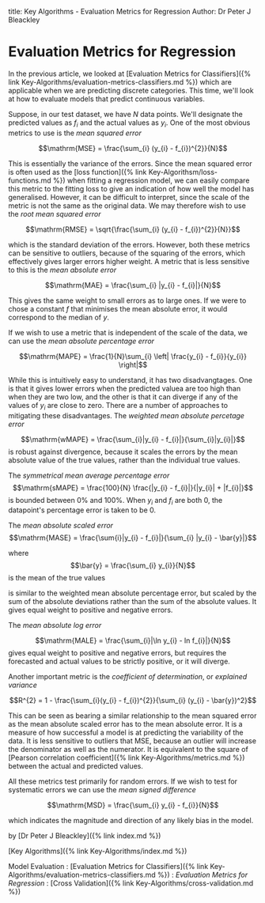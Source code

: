 title: Key Algorithms - Evaluation Metrics for Regression
Author: Dr Peter J Bleackley

# Evaluation Metrics for Regression

In the previous article, we looked at [Evaluation Metrics for Classifiers]({% link Key-Algorithms/evaluation-metrics-classifiers.md %}) which are applicable when we are predicting discrete categories. This time, we'll look at how to evaluate models that predict continuous variables.

Suppose, in our test dataset, we have $N$ data points. We'll designate the predicted values as $f_{i}$ and the actual values as $y_{i}$. One of the most obvious metrics to use is the *mean squared error*

$$\mathrm{MSE} = \frac{\sum_{i} (y_{i} - f_{i})^{2}}{N}$$

This is essentially the variance of the errors. Since the mean squared error is often used as the [loss function]({% link Key-Algorithsm/loss-functions.md %}) when fitting a regression model, we can easily compare this metric to the fitting loss to give an indication of how well the model has generalised. However, it can be difficult to interpret, since the scale of the metric is not the same as the original data. We may therefore wish to use the *root mean squared error*

$$\mathrm{RMSE} = \sqrt{\frac{\sum_{i} (y_{i} - f_{i})^{2}}{N}}$$

which is the standard deviation of the errors. However, both these metrics can be sensitive to outliers, because of the squaring of the errors, which effectively gives larger errors higher weight. A metric that is less sensitive to this is the *mean absolute error*

$$\mathrm{MAE} = \frac{\sum_{i} |y_{i} - f_{i}|}{N}$$

This gives the same weight to small errors as to large ones. If we were to chose a constant $f$ that minimises the mean absolute error, it would correspond to the median of $y$.

If we wish to use a metric that is independent of the scale of the data, we can use the *mean absolute percentage error*

$$\mathrm{MAPE} = \frac{1}{N}\sum_{i} \left| \frac{y_{i} - f_{i}}{y_{i}} \right|$$

While this is intuitively easy to understand, it has two disadvangtages. One is that it gives lower errors when the predicted valuea are too high than when they are two low, and the other is that it can diverge if any of the values of $y_{i}$ are close to zero. There are a number of approaches to mitigating these disadvantages. The *weighted mean absolute percetage error*

$$\mathrm{wMAPE} = \frac{\sum_{i}|y_{i} - f_{i}|}{\sum_{i}|y_{i}|}$$ 
is robust against divergence, because it scales the errors by the mean absolute value of the true values, rather than the individual true values.

The *symmetrical mean average percentage error*
$$\mathrm{sMAPE} = \frac{100}{N} \frac{|y_{i} - f_{i}|}{|y_{i}| + |f_{i}|}$$
is bounded between 0% and 100%. When $y_{i}$ and $f_{i}$ are both 0, the datapoint's percentage error is taken to be 0.

The *mean absolute scaled error*
$$\mathrm{MASE} = \frac{\sum{i}|y_{i} - f_{i}|}{\sum_{i} |y_{i} - \bar{y}|}$$

where $$\bar{y} = \frac{\sum_{i} y_{i}}{N}$$ is the mean of the true values

is similar to the weighted mean absolute percentage error, but scaled by the sum of the absolute deviations rather than the sum of the absolute values. It gives equal weight to positive and negative errors.

The *mean absolute log error*

$$\mathrm{MALE} = \frac{\sum_{i}|\ln y_{i} - ln f_{i}|}{N}$$
gives equal weight to positive and negative errors, but requires the forecasted and actual values to be strictly positive, or it will diverge.

Another important metric is the *coefficient of determination*, or *explained variance*

$$R^{2} = 1 - \frac{\sum_{i}(y_{i} - f_{i})^{2}}{\sum_{i} (y_{i} - \bar{y})^2}$$

This can be seen as bearing a similar relationship to the mean squared error as the mean absolute scaled error has to the mean absolute error. It is a measure of how successful a model is at predicting the variability of the data. It is less sensitive to outliers that MSE, because an outlier will increase the denominator as well as the numerator. It is equivalent to the square of [Pearson correlation coefficient]({% link Key-Algorithms/metrics.md %}) between the actual and predicted values.

All these metrics test primarily for random errors. If we wish to test for systematic errors we can use the *mean signed difference*

$$\mathrm{MSD} = \frac{\sum_{i} y_{i} - f_{i}}{N}$$ 

which indicates the magnitude and direction of any likely bias in the model.

by [Dr Peter J Bleackley]({% link index.md %})

[Key Algorithms]({% link Key-Algorithms/index.md %})

Model Evaluation
: [Evaluation Metrics for Classifiers]({% link Key-Algorithms/evaluation-metrics-classifiers.md %})
: *Evaluation Metrics for Regression*
: [Cross Validation]({% link Key-Algorithms/cross-validation.md %})

